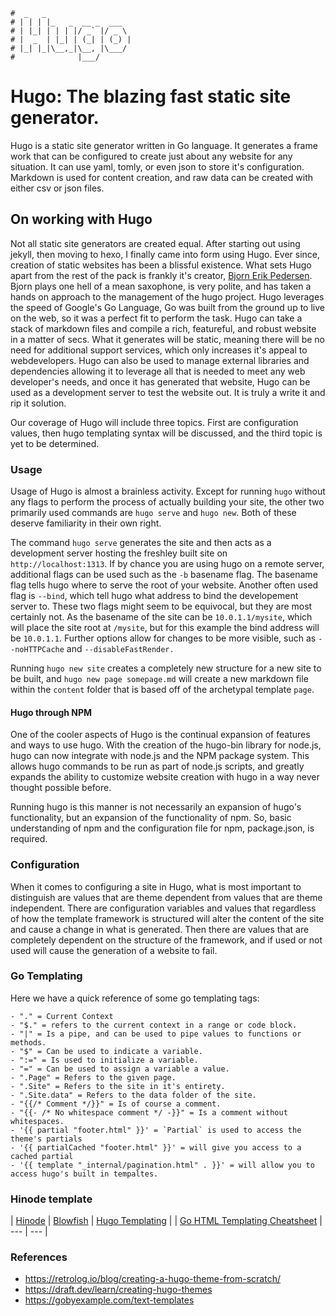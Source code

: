 ```text
#  _   _
# | | | |_   _  __ _  ___
# | |_| | | | |/ _` |/ _ \
# |  _  | |_| | (_| | (_) |
# |_| |_|\__,_|\__, |\___/
#              |___/
```

Hugo: The blazing fast static site generator.
==============================================

Hugo is a static site generator written in Go language. It generates a frame work that can be configured to
create just about any website for any situation. It can use yaml, tomly, or even json to store it's
configuration. Markdown is used for content creation, and raw data can be created with either csv or json
files.

On working with Hugo
---------------------

Not all static site generators are created equal. After starting out using jekyll, then moving to hexo, I
finally came into form using Hugo. Ever since, creation of static websites has been a blissful existence. What
sets Hugo apart from the rest of the pack is frankly it's creator, [Bjorn Erik Pedersen](https://github.com/bep). 
Bjorn plays one hell of a mean saxophone, is very polite, and has taken a hands on approach to the management
of the hugo project. Hugo leverages the speed of Google's Go Language, Go was built from the ground up to live
on the web, so it was a perfect fit to perform the task. Hugo can take a stack of markdown files and compile a rich,
featureful, and robust website in a matter of secs. What it generates will be static, meaning there will be no
need for additional support services, which only increases it's appeal to webdevelopers. Hugo can also be used
to manage external libraries and dependencies allowing it to leverage all that is needed to meet any web
developer's needs, and once it has generated that website, Hugo can be used as a development server to test
the website out. It is truly a write it and rip it solution. 

Our coverage of Hugo will include three topics. First are configuration values, then hugo templating syntax
will be discussed, and the third topic is yet to be determined.

### Usage

Usage of Hugo is almost a brainless activity. Except for running `hugo` without any flags to perform the
process of actually building your site, the other two primarily used commands are `hugo serve` and `hugo new`.
Both of these deserve familiarity in their own right. 

The command `hugo serve` generates the site and then acts as a development server hosting the freshley built
site on `http://localhost:1313`. If by chance you are using hugo on a remote server, additional flags can be
used such as the `-b` basename flag. The basename flag tells hugo where to serve the root of your website.
Another often used flag is `--bind`, which tell hugo what address to bind the developement server to. These
two flags might seem to be equivocal, but they are most certainly not. As the basename of the site can be
`10.0.1.1/mysite`, which will place the site root at `/mysite`, but for this example the bind address will be
`10.0.1.1`. Further options allow for changes to be more visible, such as `--noHTTPCache` and
`--disableFastRender.`

Running `hugo new site` creates a completely new structure for a new site to be built, and `hugo new page
somepage.md` will create a new markdown file within the `content` folder that is based off of the archetypal
template `page`.

#### Hugo through NPM

One of the cooler aspects of Hugo is the continual expansion of features and ways to use hugo. With the
creation of the hugo-bin library for node.js, hugo can now integrate with node.js and the NPM package system.
This allows hugo commands to be run as part of node.js scripts, and greatly expands the ability to customize
website creation with hugo in a way never thought possible before.

Running hugo is this manner is not necessarily an expansion of hugo's functionality, but an expansion of the
functionality of npm. So, basic understanding of npm and the configuration file for npm, package.json, is
required.

### Configuration

When it comes to configuring a site in Hugo, what is most important to distinguish are values that are
theme dependent from values that are theme independent. There are configuration variables and values that
regardless of how the template framework is structured will alter the content of the site and cause a change
in what is generated. Then there are values that are completely dependent on the structure of the framework,
and if used or not used will cause the generation of a website to fail.

### Go Templating

Here we have a quick reference of some go templating tags:

```text
- "." = Current Context
- "$." = refers to the current context in a range or code block.
- "|" = Is a pipe, and can be used to pipe values to functions or methods.
- "$" = Can be used to indicate a variable.
- ":=" = Is used to initialize a variable.
- "=" = Can be used to assign a variable a value.
- ".Page" = Refers to the given page.
- ".Site" = Refers to the site in it's entirety.
- ".Site.data" = Refers to the data folder of the site.
- "{{/* Comment */}}" = Is of course a comment.
- "{{- /* No whitespace comment */ -}}" = Is a comment without whitespaces.
- '{{ partial "footer.html" }}' = `Partial` is used to access the theme's partials
- '{{ partialCached "footer.html" }}' = will give you access to a cached partial
- '{{ template "_internal/pagination.html" . }}' = will allow you to access hugo's built in tempaltes.
```

### Hinode template

| [Hinode](hinode)                                             | [Blowfish](blowfish) | [Hugo Templating](hugo_templating) |
| [Go HTML Templating Cheatsheet](go_html_template_cheatsheet) | ---                  | ---                                |

### References

- https://retrolog.io/blog/creating-a-hugo-theme-from-scratch/
- https://draft.dev/learn/creating-hugo-themes
- https://gobyexample.com/text-templates
